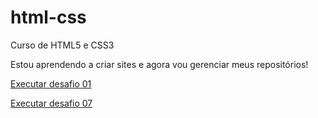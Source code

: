 # html-css
 Curso de HTML5 e CSS3 

 Estou aprendendo a criar sites e agora vou gerenciar meus repositórios!

 <a href= "https://pedromelojr.github.io/html-css/desafios/d001/index.html" target="_blank">Executar desafio 01</a>
 
 <a href= "https://pedromelojr.github.io/html-css/desafios/d007/index.html">Executar desafio 07</a>

